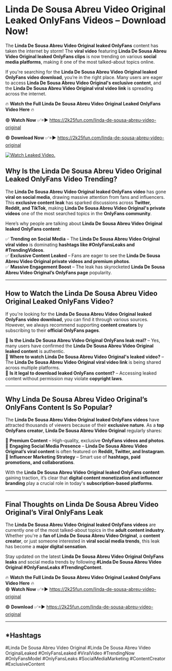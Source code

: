 # Linda De Sousa Abreu Video Original Leaked OnlyFans Videos – Download Now!

The **Linda De Sousa Abreu Video Original leaked OnlyFans** content has taken the internet by storm! The **viral video** featuring **Linda De Sousa Abreu Video Original leaked OnlyFans clips** is now trending on various **social media platforms**, making it one of the most talked-about topics online.  

If you're searching for the **Linda De Sousa Abreu Video Original leaked OnlyFans video download**, you’re in the right place. Many users are eager to access **Linda De Sousa Abreu Video Original's exclusive content**, and the **Linda De Sousa Abreu Video Original viral video link** is spreading across the internet.  

🔥 **Watch the Full Linda De Sousa Abreu Video Original Leaked OnlyFans Video Here** 🔥  

🟢 **Watch Now** ✅=► https://2k25fun.com/linda-de-sousa-abreu-video-original

🟢 **Download Now** ✅=► https://2k25fun.com/linda-de-sousa-abreu-video-original

[![Watch Leaked Video.](https://miro.medium.com/v2/resize:fit:828/format:webp/1*cilzJN44JGOrTw9NJCrNHA.gif "Watch Leaked Video")](https://2k25fun.com/linda-de-sousa-abreu-video-original)

## **Why Is the Linda De Sousa Abreu Video Original Leaked OnlyFans Video Trending?**  

The **Linda De Sousa Abreu Video Original leaked OnlyFans video** has gone **viral on social media**, drawing massive attention from fans and influencers. This **exclusive content leak** has sparked discussions across **Twitter, Reddit, and TikTok**, making **Linda De Sousa Abreu Video Original's private videos** one of the most searched topics in the **OnlyFans community**.  

Here’s why people are talking about **Linda De Sousa Abreu Video Original leaked OnlyFans content**:  

✅ **Trending on Social Media** – The **Linda De Sousa Abreu Video Original viral video** is dominating **hashtags like #OnlyFansLeaks and #TrendingVideos**.  
✅ **Exclusive Content Leaked** – Fans are eager to see the **Linda De Sousa Abreu Video Original private videos and premium photos**.  
✅ **Massive Engagement Boost** – The leak has skyrocketed **Linda De Sousa Abreu Video Original’s OnlyFans page** popularity.  

---

## **How to Watch the Linda De Sousa Abreu Video Original Leaked OnlyFans Video?**  

If you're looking for the **Linda De Sousa Abreu Video Original leaked OnlyFans video download**, you can find it through various sources. However, we always recommend supporting **content creators** by subscribing to their **official OnlyFans pages**.  

🔹 **Is the Linda De Sousa Abreu Video Original OnlyFans leak real?** – Yes, many users have confirmed the **Linda De Sousa Abreu Video Original leaked content** is authentic.  
🔹 **Where to watch Linda De Sousa Abreu Video Original's leaked video?** – The **Linda De Sousa Abreu Video Original viral video link** is being shared across multiple platforms.  
🔹 **Is it legal to download leaked OnlyFans content?** – Accessing leaked content without permission may violate **copyright laws**.  

---

## **Why Linda De Sousa Abreu Video Original’s OnlyFans Content Is So Popular?**  

The **Linda De Sousa Abreu Video Original leaked OnlyFans videos** have attracted thousands of viewers because of their **exclusive nature**. As a **top OnlyFans creator**, **Linda De Sousa Abreu Video Original** regularly shares:  

📌 **Premium Content** – High-quality, exclusive **OnlyFans videos and photos**.  
📌 **Engaging Social Media Presence** – **Linda De Sousa Abreu Video Original’s viral content** is often featured on **Reddit, Twitter, and Instagram**.  
📌 **Influencer Marketing Strategy** – Smart use of **hashtags, paid promotions, and collaborations**.  

With the **Linda De Sousa Abreu Video Original leaked OnlyFans content** gaining traction, it’s clear that **digital content monetization and influencer branding** play a crucial role in today's **subscription-based platforms**.  

---

## **Final Thoughts on Linda De Sousa Abreu Video Original’s Viral OnlyFans Leak**  

The **Linda De Sousa Abreu Video Original leaked OnlyFans videos** are currently one of the most talked-about topics in the **adult content industry**. Whether you're a **fan of Linda De Sousa Abreu Video Original**, a **content creator**, or just someone interested in **viral social media trends**, this leak has become a **major digital sensation**.  

Stay updated on the latest **Linda De Sousa Abreu Video Original OnlyFans leaks** and social media trends by following **#Linda De Sousa Abreu Video Original #OnlyFansLeaks #TrendingContent**.  

🔥 **Watch the Full Linda De Sousa Abreu Video Original Leaked OnlyFans Video Here** 🔥  
🟢 **Watch Now** ✅=► https://2k25fun.com/linda-de-sousa-abreu-video-original

🟢 **Download** ✅=► https://2k25fun.com/linda-de-sousa-abreu-video-original

---

## *Hashtags
#Linda De Sousa Abreu Video Original #Linda De Sousa Abreu Video OriginalLeaked #OnlyFansLeaked #ViralVideo #TrendingNow #OnlyFansModel #OnlyFansLeaks #SocialMediaMarketing #ContentCreator #ExclusiveContent  
